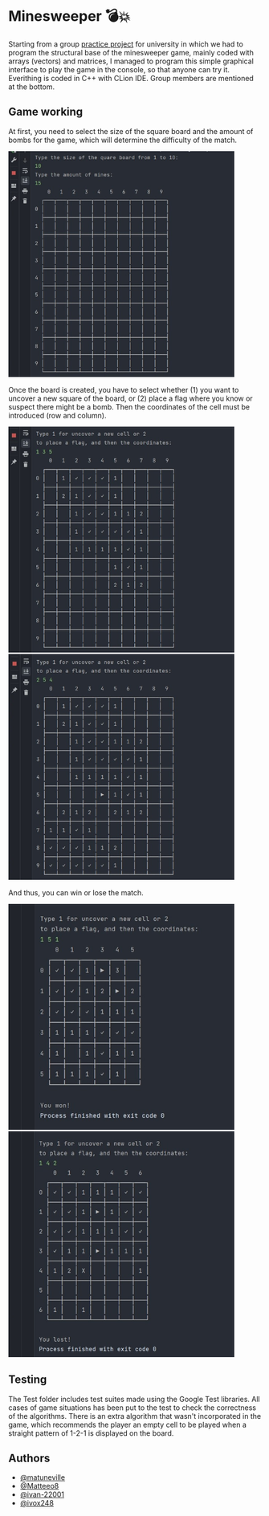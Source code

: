 # Minesweeper 💣💥  
Starting from a group [practice project](https://github.com/matuneville/uba-algo1-TPs) for university in which we had to program the structural base of the minesweeper game, mainly coded with arrays (vectors) and matrices, 
I managed to program this simple graphical interface to play the game in the console, so that anyone can try it. Everithing is coded in C++ with CLion IDE. Group members are mentioned at the bottom.

## Game working
At first, you need to select the size of the square board and the amount of bombs for the game, which will determine the difficulty of the match.  

<img src="https://github.com/matuneville/minesweeper/blob/main/gamepics/ingame1.jpg"  width="450" height="450">  

Once the board is created, you have to select whether (1) you want to uncover a new square of the board, or (2) place a flag where you know or suspect there might be a bomb. Then the coordinates of the cell must be introduced (row and column).  
  
  
<img src="https://github.com/matuneville/minesweeper/blob/main/gamepics/ingame2.jpg"  width="450" height="450"> <img src="https://github.com/matuneville/minesweeper/blob/main/gamepics/ingame3.jpg"  width="450" height="450">   
  
  
And thus, you can win or lose the match.  
  
  
<img src="https://github.com/matuneville/minesweeper/blob/main/gamepics/won1.jpg"  width="450" height="450"> <img src="https://github.com/matuneville/minesweeper/blob/main/gamepics/lost1.jpg"  width="450" height="450">   

## Testing
The Test folder includes test suites made using the Google Test libraries. All cases of game situations has been put to the test to check the correctness of the algorithms. There is an extra algorithm that wasn't incorporated in the game, which recommends the player an empty cell to be played when a straight pattern of 1-2-1 is displayed on the board. 

## Authors
- [@matuneville](https://www.github.com/matuneville)
- [@Matteeo8](https://www.github.com/Matteeo8)
- [@ivan-22001](https://www.github.com/ivan-22001)
- [@ivox248](https://www.github.com/ivox248)
